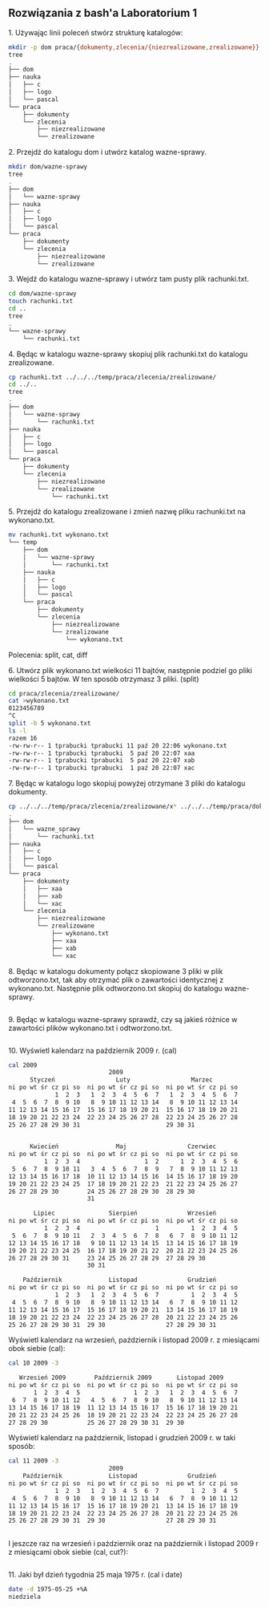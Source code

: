 ## Rozwiązania z bash'a Laboratorium 1

1\. Używając linii poleceń stwórz strukturę katalogów:

```sh
mkdir -p dom praca/{dokumenty,zlecenia/{niezrealizowane,zrealizowane}} nauka/{c,logo,pascal}
tree
.
├── dom
├── nauka
│   ├── c
│   ├── logo
│   └── pascal
└── praca
    ├── dokumenty
    └── zlecenia
        ├── niezrealizowane
        └── zrealizowane

```
2\. Przejdź do katalogu dom i utwórz katalog wazne-sprawy.

```sh
mkdir dom/wazne-sprawy
tree
.
├── dom
│   └── wazne-sprawy
├── nauka
│   ├── c
│   ├── logo
│   └── pascal
└── praca
    ├── dokumenty
    └── zlecenia
        ├── niezrealizowane
        └── zrealizowane
```

3\. Wejdź do katalogu wazne-sprawy i utwórz tam pusty plik rachunki.txt.

```sh
cd dom/wazne-sprawy
touch rachunki.txt
cd ..
tree
.
└── wazne-sprawy
    └── rachunki.txt

```
4\. Będąc w katalogu wazne-sprawy skopiuj plik rachunki.txt do katalogu zrealizowane.
```sh
cp rachunki.txt ../../../temp/praca/zlecenia/zrealizowane/
cd ../..
tree
.
├── dom
│   └── wazne-sprawy
│       └── rachunki.txt
├── nauka
│   ├── c
│   ├── logo
│   └── pascal
└── praca
    ├── dokumenty
    └── zlecenia
        ├── niezrealizowane
        └── zrealizowane
            └── rachunki.txt

```

5\. Przejdź do katalogu zrealizowane i zmień nazwę pliku rachunki.txt na wykonano.txt.
```sh
mv rachunki.txt wykonano.txt
└── temp
    ├── dom
    │   └── wazne-sprawy
    │       └── rachunki.txt
    ├── nauka
    │   ├── c
    │   ├── logo
    │   └── pascal
    └── praca
        ├── dokumenty
        └── zlecenia
            ├── niezrealizowane
            └── zrealizowane
                └── wykonano.txt

```



Polecenia: split, cat, diff


6\. Utwórz plik wykonano.txt wielkości 11 bajtów, następnie podziel go pliki wielkości 5 bajtów. 
W ten sposób otrzymasz 3 pliki. (split)
```sh
cd praca/zlecenia/zrealizowane/
cat >wykonano.txt
0123456789
^C
split -b 5 wykonano.txt
ls -l
razem 16
-rw-rw-r-- 1 tprabucki tprabucki 11 paź 20 22:06 wykonano.txt
-rw-rw-r-- 1 tprabucki tprabucki  5 paź 20 22:07 xaa
-rw-rw-r-- 1 tprabucki tprabucki  5 paź 20 22:07 xab
-rw-rw-r-- 1 tprabucki tprabucki  1 paź 20 22:07 xac

```
7\. Będąc w katalogu logo skopiuj powyżej otrzymane 3 pliki do katalogu dokumenty.
```sh
cp ../../../temp/praca/zlecenia/zrealizowane/x* ../../../temp/praca/dokumenty
.
├── dom
│   └── wazne_sprawy
│       └── rachunki.txt
├── nauka
│   ├── c
│   ├── logo
│   └── pascal
└── praca
    ├── dokumenty
    │   ├── xaa
    │   ├── xab
    │   └── xac
    └── zlecenia
        ├── niezrealizowane
        └── zrealizowane
            ├── wykonano.txt
            ├── xaa
            ├── xab
            └── xac

```
8\. Będąc w katalogu dokumenty połącz skopiowane 3 pliki w plik odtworzono.txt, tak aby otrzymać plik o zawartości identycznej z wykonano.txt. 
    Następnie plik odtworzono.txt skopiuj do katalogu wazne-sprawy.
```shcal 
```
9\. Będąc w katalogu wazne-sprawy sprawdź, czy są jakieś różnice w zawartości plików wykonano.txt i odtworzono.txt.
```sh
```
10\. Wyświetl kalendarz na październik 2009 r. (cal)
```sh
cal 2009
                            2009
      Styczeń                 Luty                 Marzec         
ni po wt śr cz pi so  ni po wt śr cz pi so  ni po wt śr cz pi so  
             1  2  3   1  2  3  4  5  6  7   1  2  3  4  5  6  7  
 4  5  6  7  8  9 10   8  9 10 11 12 13 14   8  9 10 11 12 13 14  
11 12 13 14 15 16 17  15 16 17 18 19 20 21  15 16 17 18 19 20 21  
18 19 20 21 22 23 24  22 23 24 25 26 27 28  22 23 24 25 26 27 28  
25 26 27 28 29 30 31                        29 30 31              
                                                                  

      Kwiecień                Maj                 Czerwiec        
ni po wt śr cz pi so  ni po wt śr cz pi so  ni po wt śr cz pi so  
          1  2  3  4                  1  2      1  2  3  4  5  6  
 5  6  7  8  9 10 11   3  4  5  6  7  8  9   7  8  9 10 11 12 13  
12 13 14 15 16 17 18  10 11 12 13 14 15 16  14 15 16 17 18 19 20  
19 20 21 22 23 24 25  17 18 19 20 21 22 23  21 22 23 24 25 26 27  
26 27 28 29 30        24 25 26 27 28 29 30  28 29 30              
                      31                                          

       Lipiec               Sierpień              Wrzesień        
ni po wt śr cz pi so  ni po wt śr cz pi so  ni po wt śr cz pi so  
          1  2  3  4                     1         1  2  3  4  5  
 5  6  7  8  9 10 11   2  3  4  5  6  7  8   6  7  8  9 10 11 12  
12 13 14 15 16 17 18   9 10 11 12 13 14 15  13 14 15 16 17 18 19  
19 20 21 22 23 24 25  16 17 18 19 20 21 22  20 21 22 23 24 25 26  
26 27 28 29 30 31     23 24 25 26 27 28 29  27 28 29 30           
                      30 31                                       

    Październik             Listopad              Grudzień        
ni po wt śr cz pi so  ni po wt śr cz pi so  ni po wt śr cz pi so  
             1  2  3   1  2  3  4  5  6  7         1  2  3  4  5  
 4  5  6  7  8  9 10   8  9 10 11 12 13 14   6  7  8  9 10 11 12  
11 12 13 14 15 16 17  15 16 17 18 19 20 21  13 14 15 16 17 18 19  
18 19 20 21 22 23 24  22 23 24 25 26 27 28  20 21 22 23 24 25 26  
25 26 27 28 29 30 31  29 30                 27 28 29 30 31        

```

Wyświetl kalendarz na wrzesień, październik i listopad 2009 r. z miesiącami obok siebie (cal):

```sh
cal 10 2009 -3

   Wrzesień 2009        Październik 2009       Listopad 2009      
ni po wt śr cz pi so  ni po wt śr cz pi so  ni po wt śr cz pi so  
       1  2  3  4  5               1  2  3   1  2  3  4  5  6  7  
 6  7  8  9 10 11 12   4  5  6  7  8  9 10   8  9 10 11 12 13 14  
13 14 15 16 17 18 19  11 12 13 14 15 16 17  15 16 17 18 19 20 21  
20 21 22 23 24 25 26  18 19 20 21 22 23 24  22 23 24 25 26 27 28  
27 28 29 30           25 26 27 28 29 30 31  29 30                 

```
Wyświetl kalendarz na październik, listopad i grudzień 2009 r. w taki sposób:

```sh
cal 11 2009 -3
                            2009
    Październik             Listopad              Grudzień        
ni po wt śr cz pi so  ni po wt śr cz pi so  ni po wt śr cz pi so  
             1  2  3   1  2  3  4  5  6  7         1  2  3  4  5  
 4  5  6  7  8  9 10   8  9 10 11 12 13 14   6  7  8  9 10 11 12  
11 12 13 14 15 16 17  15 16 17 18 19 20 21  13 14 15 16 17 18 19  
18 19 20 21 22 23 24  22 23 24 25 26 27 28  20 21 22 23 24 25 26  
25 26 27 28 29 30 31  29 30                 27 28 29 30 31        
                                                                  

```
I jeszcze raz na wrzesień i październik oraz na październik i listopad 2009 r z miesiącami obok siebie (cal, cut?):

```sh
```
11\. Jaki był dzień tygodnia 25 maja 1975 r. (cal i date)
```sh
date -d 1975-05-25 +%A
niedziela
```
